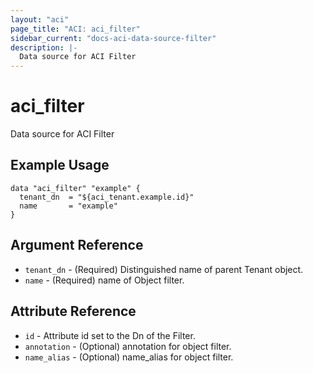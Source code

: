 ```yaml
---
layout: "aci"
page_title: "ACI: aci_filter"
sidebar_current: "docs-aci-data-source-filter"
description: |-
  Data source for ACI Filter
---
```


# aci_filter #
Data source for ACI Filter

## Example Usage ##

```hcl
data "aci_filter" "example" {
  tenant_dn  = "${aci_tenant.example.id}"
  name       = "example"
}
```
## Argument Reference ##
* `tenant_dn` - (Required) Distinguished name of parent Tenant object.
* `name` - (Required) name of Object filter.



## Attribute Reference

* `id` - Attribute id set to the Dn of the Filter.
* `annotation` - (Optional) annotation for object filter.
* `name_alias` - (Optional) name_alias for object filter.
